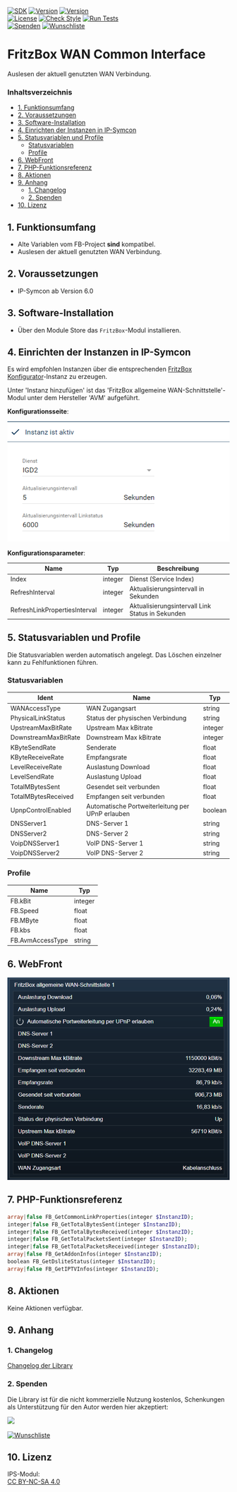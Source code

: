 [![SDK](https://img.shields.io/badge/Symcon-PHPModul-red.svg)](https://www.symcon.de/service/dokumentation/entwicklerbereich/sdk-tools/sdk-php/)
[![Version](https://img.shields.io/badge/Modul%20version-0.80-blue.svg)]()
[![Version](https://img.shields.io/badge/Symcon%20Version-6.0%20%3E-green.svg)](https://community.symcon.de/t/ip-symcon-6-0-testing/44478)  
[![License](https://img.shields.io/badge/License-CC%20BY--NC--SA%204.0-green.svg)](https://creativecommons.org/licenses/by-nc-sa/4.0/)
[![Check Style](https://github.com/Nall-chan/FritzBox/workflows/Check%20Style/badge.svg)](https://github.com/Nall-chan/FritzBox/actions) [![Run Tests](https://github.com/Nall-chan/FritzBox/workflows/Run%20Tests/badge.svg)](https://github.com/Nall-chan/FritzBox/actions)  
[![Spenden](https://www.paypalobjects.com/de_DE/DE/i/btn/btn_donate_SM.gif)](#2-spenden)
[![Wunschliste](https://img.shields.io/badge/Wunschliste-Amazon-ff69fb.svg)](#2-spenden)  

# FritzBox WAN Common Interface <!-- omit in toc -->
Auslesen der aktuell genutzten WAN Verbindung.  

### Inhaltsverzeichnis <!-- omit in toc -->

- [1. Funktionsumfang](#1-funktionsumfang)
- [2. Voraussetzungen](#2-voraussetzungen)
- [3. Software-Installation](#3-software-installation)
- [4. Einrichten der Instanzen in IP-Symcon](#4-einrichten-der-instanzen-in-ip-symcon)
- [5. Statusvariablen und Profile](#5-statusvariablen-und-profile)
  - [Statusvariablen](#statusvariablen)
  - [Profile](#profile)
- [6. WebFront](#6-webfront)
- [7. PHP-Funktionsreferenz](#7-php-funktionsreferenz)
- [8. Aktionen](#8-aktionen)
- [9. Anhang](#9-anhang)
  - [1. Changelog](#1-changelog)
  - [2. Spenden](#2-spenden)
- [10. Lizenz](#10-lizenz)

## 1. Funktionsumfang

* Alte Variablen vom FB-Project **sind** kompatibel.  
* Auslesen der aktuell genutzten WAN Verbindung.  
  
## 2. Voraussetzungen

- IP-Symcon ab Version 6.0

## 3. Software-Installation

* Über den Module Store das `FritzBox`-Modul installieren.

## 4. Einrichten der Instanzen in IP-Symcon

 Es wird empfohlen Instanzen über die entsprechenden [FritzBox Konfigurator](../FritzBox%20Configurator/README.md)-Instanz zu erzeugen.  
 
 Unter 'Instanz hinzufügen' ist das 'FritzBox allgemeine WAN-Schnittstelle'-Modul unter dem Hersteller 'AVM' aufgeführt.

__Konfigurationsseite__:

![Config](imgs/config.png)  

__Konfigurationsparameter__:  

| Name                          | Typ     | Beschreibung                                     |
| ----------------------------- | ------- | ------------------------------------------------ |
| Index                         | integer | Dienst (Service Index)                           |
| RefreshInterval               | integer | Aktualisierungsintervall in Sekunden             |
| RefreshLinkPropertiesInterval | integer | Aktualisierungsintervall Link Status in Sekunden |

## 5. Statusvariablen und Profile

Die Statusvariablen werden automatisch angelegt. Das Löschen einzelner kann zu Fehlfunktionen führen.

### Statusvariablen

| Ident                | Name                                             | Typ     |
| -------------------- | ------------------------------------------------ | ------- |
| WANAccessType        | WAN Zugangsart                                   | string  |
| PhysicalLinkStatus   | Status der physischen Verbindung                 | string  |
| UpstreamMaxBitRate   | Upstream Max kBitrate                            | integer |
| DownstreamMaxBitRate | Downstream Max kBitrate                          | integer |
| KByteSendRate        | Senderate                                        | float   |
| KByteReceiveRate     | Empfangsrate                                     | float   |
| LevelReceiveRate     | Auslastung Download                              | float   |
| LevelSendRate        | Auslastung Upload                                | float   |
| TotalMBytesSent      | Gesendet seit verbunden                          | float   |
| TotalMBytesReceived  | Empfangen seit verbunden                         | float   |
| UpnpControlEnabled   | Automatische Portweiterleitung per UPnP erlauben | boolean |
| DNSServer1           | DNS-Server 1                                     | string  |
| DNSServer2           | DNS-Server 2                                     | string  |
| VoipDNSServer1       | VoIP DNS-Server 1                                | string  |
| VoipDNSServer2       | VoIP DNS-Server 2                                | string  |

### Profile

| Name             | Typ     |
| ---------------- | ------- |
| FB.kBit          | integer |
| FB.Speed         | float   |
| FB.MByte         | float   |
| FB.kbs           | float   |
| FB.AvmAccessType | string  |

## 6. WebFront

![WebFront](imgs/webfront.png)  

## 7. PHP-Funktionsreferenz

```php
array|false FB_GetCommonLinkProperties(integer $InstanzID);
integer|false FB_GetTotalBytesSent(integer $InstanzID);
integer|false FB_GetTotalBytesReceived(integer $InstanzID);
integer|false FB_GetTotalPacketsSent(integer $InstanzID);
integer|false FB_GetTotalPacketsReceived(integer $InstanzID);
array|false FB_GetAddonInfos(integer $InstanzID);
boolean FB_GetDsliteStatus(integer $InstanzID);
array|false FB_GetIPTVInfos(integer $InstanzID);
```

## 8. Aktionen

Keine Aktionen verfügbar.

## 9. Anhang

### 1. Changelog

[Changelog der Library](../README.md#changelog)

### 2. Spenden

  Die Library ist für die nicht kommerzielle Nutzung kostenlos, Schenkungen als Unterstützung für den Autor werden hier akzeptiert:  

<a href="https://www.paypal.com/donate?hosted_button_id=G2SLW2MEMQZH2" target="_blank"><img src="https://www.paypalobjects.com/de_DE/DE/i/btn/btn_donate_LG.gif" border="0" /></a>  

[![Wunschliste](https://img.shields.io/badge/Wunschliste-Amazon-ff69fb.svg)](https://www.amazon.de/hz/wishlist/ls/YU4AI9AQT9F?ref_=wl_share) 

## 10. Lizenz

  IPS-Modul:  
  [CC BY-NC-SA 4.0](https://creativecommons.org/licenses/by-nc-sa/4.0/)  

